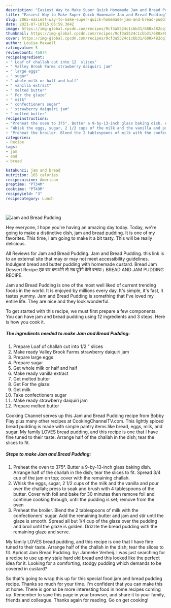 ```yaml
---
description: "Easiest Way to Make Super Quick Homemade Jam and Bread Pudding"
title: "Easiest Way to Make Super Quick Homemade Jam and Bread Pudding"
slug: 2065-easiest-way-to-make-super-quick-homemade-jam-and-bread-pudding
date: 2021-07-10T15:05:59.304Z
image: https://img-global.cpcdn.com/recipes/9cf3a5524c1cbb31/680x482cq70/jam-and-bread-pudding-recipe-main-photo.jpg
thumbnail: https://img-global.cpcdn.com/recipes/9cf3a5524c1cbb31/680x482cq70/jam-and-bread-pudding-recipe-main-photo.jpg
cover: https://img-global.cpcdn.com/recipes/9cf3a5524c1cbb31/680x482cq70/jam-and-bread-pudding-recipe-main-photo.jpg
author: Louisa Maxwell
ratingvalue: 5
reviewcount: 45874
recipeingredient:
- " Loaf of challah cut into 12  slices"
- " Valley Brook Farms strawberry daiquiri jam"
- " large eggs"
- " sugar"
- " whole milk or half and half"
- " vanilla extract"
- " melted butter"
- " For the glaze"
- " milk"
- " confectioners sugar"
- " strawberry daiquiri jam"
- " melted butter"
recipeinstructions:
- "Preheat the oven to 375°. Butter a 9-by-13-inch glass baking dish. Arrange half of the challah in the dish; tear the slices to fit. Spread 3/4 cup of the jam on top; cover with the remaining challah."
- "Whisk the eggs, sugar, 2 1/2 cups of the milk and the vanilla and pour over the challah; press to soak and brush with 4 tablespoons of the butter. Cover with foil and bake for 30 minutes then remove foil and continue cooking through, until the pudding is set; remove from the oven"
- "Preheat the broiler. Blend the 2 tablespoons of milk with the confectioners&#39; sugar. Add the remaining butter and jam and stir until the glaze is smooth. Spread all but 1/4 cup of the glaze over the pudding and broil until the glaze is golden. Drizzle the bread pudding with the remaining glaze and serve."
categories:
- Recipe
tags:
- jam
- and
- bread

katakunci: jam and bread 
nutrition: 165 calories
recipecuisine: American
preptime: "PT34M"
cooktime: "PT49M"
recipeyield: "3"
recipecategory: Lunch

---
```



![Jam and Bread Pudding](https://img-global.cpcdn.com/recipes/9cf3a5524c1cbb31/680x482cq70/jam-and-bread-pudding-recipe-main-photo.jpg)

Hey everyone, I hope you're having an amazing day today. Today, we're going to make a distinctive dish, jam and bread pudding. It is one of my favorites. This time, I am going to make it a bit tasty. This will be really delicious.

All Reviews for Jam and Bread Pudding. Jam and Bread Pudding. this link is to an external site that may or may not meet accessibility guidelines. Indulgent bread and butter pudding with homemade custard. Bread Jam Dessert Recipe.एक बार बनाओगे तो सब पूछेंगे कैसे बनाया। BREAD AND JAM PUDDING RECIPE.

Jam and Bread Pudding is one of the most well liked of current trending foods in the world. It is enjoyed by millions every day. It's simple, it's fast, it tastes yummy. Jam and Bread Pudding is something that I've loved my entire life. They are nice and they look wonderful.


To get started with this recipe, we must first prepare a few components. You can have jam and bread pudding using 12 ingredients and 3 steps. Here is how you cook it.

<!--inarticleads1-->

##### The ingredients needed to make Jam and Bread Pudding:

1. Prepare  Loaf of challah cut into 1/2 &#34; slices
1. Make ready  Valley Brook Farms strawberry daiquiri jam
1. Prepare  large eggs
1. Prepare  sugar
1. Get  whole milk or half and half
1. Make ready  vanilla extract
1. Get  melted butter
1. Get  For the glaze:
1. Get  milk
1. Take  confectioners sugar
1. Make ready  strawberry daiquiri jam
1. Prepare  melted butter


Cooking Channel serves up this Jam and Bread Pudding recipe from Bobby Flay plus many other recipes at CookingChannelTV.com. This lightly spiced bread pudding is made with simple pantry items like bread, eggs, milk, and sugar. My family LOVES bread pudding, and this recipe is one that I have fine tuned to their taste. Arrange half of the challah in the dish; tear the slices to fit. 

<!--inarticleads2-->

##### Steps to make Jam and Bread Pudding:

1. Preheat the oven to 375°. Butter a 9-by-13-inch glass baking dish. Arrange half of the challah in the dish; tear the slices to fit. Spread 3/4 cup of the jam on top; cover with the remaining challah.
1. Whisk the eggs, sugar, 2 1/2 cups of the milk and the vanilla and pour over the challah; press to soak and brush with 4 tablespoons of the butter. Cover with foil and bake for 30 minutes then remove foil and continue cooking through, until the pudding is set; remove from the oven
1. Preheat the broiler. Blend the 2 tablespoons of milk with the confectioners&#39; sugar. Add the remaining butter and jam and stir until the glaze is smooth. Spread all but 1/4 cup of the glaze over the pudding and broil until the glaze is golden. Drizzle the bread pudding with the remaining glaze and serve.


My family LOVES bread pudding, and this recipe is one that I have fine tuned to their taste. Arrange half of the challah in the dish; tear the slices to fit. Apricot Jam Bread Pudding. by: Janneke Verheij. I was just searching for a recipe to use up my stale hard old bread and this looked like the perfect idea for it. Looking for a comforting, stodgy pudding which demands to be covered in custard? 

So that's going to wrap this up for this special food jam and bread pudding recipe. Thanks so much for your time. I'm confident that you can make this at home. There is gonna be more interesting food in home recipes coming up. Remember to save this page in your browser, and share it to your family, friends and colleague. Thanks again for reading. Go on get cooking!
